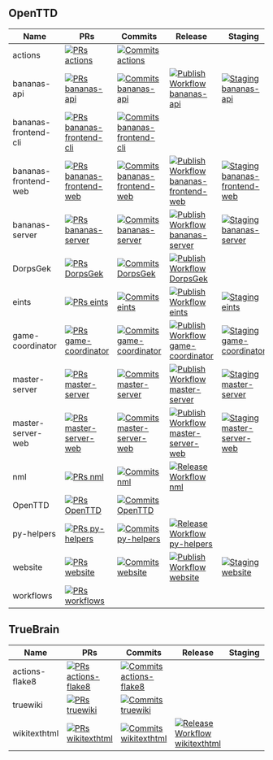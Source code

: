 ## OpenTTD
| Name | PRs | Commits | Release | Staging | Production |
| --- | --- | --- | --- | --- | --- |
| actions| [![PRs actions](https://img.shields.io/github/issues-pr/OpenTTD/actions?label=)](https://github.com/OpenTTD/actions/pulls)| [![Commits actions](https://img.shields.io/github/commits-since/OpenTTD/actions/latest/main?label=)](https://github.com/OpenTTD/actions/commits/main)||||
| bananas-api| [![PRs bananas-api](https://img.shields.io/github/issues-pr/OpenTTD/bananas-api?label=)](https://github.com/OpenTTD/bananas-api/pulls)| [![Commits bananas-api](https://img.shields.io/github/commits-since/OpenTTD/bananas-api/latest/main?label=)](https://github.com/OpenTTD/bananas-api/commits/main)| [![Publish Workflow bananas-api](https://img.shields.io/github/workflow/status/OpenTTD/bananas-api/Publish%20image?label=)](https://github.com/OpenTTD/bananas-api/actions?query=workflow%3A%22Publish%20image%22)| [![Staging bananas-api](https://img.shields.io/github/deployments/OpenTTD/bananas-api/staging?label=)](https://github.com/OpenTTD/bananas-api/deployments)| [![Production bananas-api](https://img.shields.io/github/deployments/OpenTTD/bananas-api/production?label=)](https://github.com/OpenTTD/bananas-api/deployments)|
| bananas-frontend-cli| [![PRs bananas-frontend-cli](https://img.shields.io/github/issues-pr/OpenTTD/bananas-frontend-cli?label=)](https://github.com/OpenTTD/bananas-frontend-cli/pulls)| [![Commits bananas-frontend-cli](https://img.shields.io/github/commits-since/OpenTTD/bananas-frontend-cli/latest/main?label=)](https://github.com/OpenTTD/bananas-frontend-cli/commits/main)||||
| bananas-frontend-web| [![PRs bananas-frontend-web](https://img.shields.io/github/issues-pr/OpenTTD/bananas-frontend-web?label=)](https://github.com/OpenTTD/bananas-frontend-web/pulls)| [![Commits bananas-frontend-web](https://img.shields.io/github/commits-since/OpenTTD/bananas-frontend-web/latest/main?label=)](https://github.com/OpenTTD/bananas-frontend-web/commits/main)| [![Publish Workflow bananas-frontend-web](https://img.shields.io/github/workflow/status/OpenTTD/bananas-frontend-web/Publish%20image?label=)](https://github.com/OpenTTD/bananas-frontend-web/actions?query=workflow%3A%22Publish%20image%22)| [![Staging bananas-frontend-web](https://img.shields.io/github/deployments/OpenTTD/bananas-frontend-web/staging?label=)](https://github.com/OpenTTD/bananas-frontend-web/deployments)| [![Production bananas-frontend-web](https://img.shields.io/github/deployments/OpenTTD/bananas-frontend-web/production?label=)](https://github.com/OpenTTD/bananas-frontend-web/deployments)|
| bananas-server| [![PRs bananas-server](https://img.shields.io/github/issues-pr/OpenTTD/bananas-server?label=)](https://github.com/OpenTTD/bananas-server/pulls)| [![Commits bananas-server](https://img.shields.io/github/commits-since/OpenTTD/bananas-server/latest/main?label=)](https://github.com/OpenTTD/bananas-server/commits/main)| [![Publish Workflow bananas-server](https://img.shields.io/github/workflow/status/OpenTTD/bananas-server/Publish%20image?label=)](https://github.com/OpenTTD/bananas-server/actions?query=workflow%3A%22Publish%20image%22)| [![Staging bananas-server](https://img.shields.io/github/deployments/OpenTTD/bananas-server/staging?label=)](https://github.com/OpenTTD/bananas-server/deployments)| [![Production bananas-server](https://img.shields.io/github/deployments/OpenTTD/bananas-server/production?label=)](https://github.com/OpenTTD/bananas-server/deployments)|
| DorpsGek| [![PRs DorpsGek](https://img.shields.io/github/issues-pr/OpenTTD/DorpsGek?label=)](https://github.com/OpenTTD/DorpsGek/pulls)| [![Commits DorpsGek](https://img.shields.io/github/commits-since/OpenTTD/DorpsGek/latest/main?label=)](https://github.com/OpenTTD/DorpsGek/commits/main)| [![Publish Workflow DorpsGek](https://img.shields.io/github/workflow/status/OpenTTD/DorpsGek/Publish%20image?label=)](https://github.com/OpenTTD/DorpsGek/actions?query=workflow%3A%22Publish%20image%22)|| [![Production DorpsGek](https://img.shields.io/github/deployments/OpenTTD/DorpsGek/production?label=)](https://github.com/OpenTTD/DorpsGek/deployments)|
| eints| [![PRs eints](https://img.shields.io/github/issues-pr/OpenTTD/eints?label=)](https://github.com/OpenTTD/eints/pulls)| [![Commits eints](https://img.shields.io/github/commits-since/OpenTTD/eints/latest/main?label=)](https://github.com/OpenTTD/eints/commits/main)| [![Publish Workflow eints](https://img.shields.io/github/workflow/status/OpenTTD/eints/Publish%20image?label=)](https://github.com/OpenTTD/eints/actions?query=workflow%3A%22Publish%20image%22)| [![Staging eints](https://img.shields.io/github/deployments/OpenTTD/eints/staging?label=)](https://github.com/OpenTTD/eints/deployments)| [![Production eints](https://img.shields.io/github/deployments/OpenTTD/eints/production?label=)](https://github.com/OpenTTD/eints/deployments)|
| game-coordinator| [![PRs game-coordinator](https://img.shields.io/github/issues-pr/OpenTTD/game-coordinator?label=)](https://github.com/OpenTTD/game-coordinator/pulls)| [![Commits game-coordinator](https://img.shields.io/github/commits-since/OpenTTD/game-coordinator/latest/main?label=)](https://github.com/OpenTTD/game-coordinator/commits/main)| [![Publish Workflow game-coordinator](https://img.shields.io/github/workflow/status/OpenTTD/game-coordinator/Publish%20image?label=)](https://github.com/OpenTTD/game-coordinator/actions?query=workflow%3A%22Publish%20image%22)| [![Staging game-coordinator](https://img.shields.io/github/deployments/OpenTTD/game-coordinator/staging?label=)](https://github.com/OpenTTD/game-coordinator/deployments)| [![Production game-coordinator](https://img.shields.io/github/deployments/OpenTTD/game-coordinator/production?label=)](https://github.com/OpenTTD/game-coordinator/deployments)|
| master-server| [![PRs master-server](https://img.shields.io/github/issues-pr/OpenTTD/master-server?label=)](https://github.com/OpenTTD/master-server/pulls)| [![Commits master-server](https://img.shields.io/github/commits-since/OpenTTD/master-server/latest/main?label=)](https://github.com/OpenTTD/master-server/commits/main)| [![Publish Workflow master-server](https://img.shields.io/github/workflow/status/OpenTTD/master-server/Publish%20image?label=)](https://github.com/OpenTTD/master-server/actions?query=workflow%3A%22Publish%20image%22)| [![Staging master-server](https://img.shields.io/github/deployments/OpenTTD/master-server/staging?label=)](https://github.com/OpenTTD/master-server/deployments)| [![Production master-server](https://img.shields.io/github/deployments/OpenTTD/master-server/production?label=)](https://github.com/OpenTTD/master-server/deployments)|
| master-server-web| [![PRs master-server-web](https://img.shields.io/github/issues-pr/OpenTTD/master-server-web?label=)](https://github.com/OpenTTD/master-server-web/pulls)| [![Commits master-server-web](https://img.shields.io/github/commits-since/OpenTTD/master-server-web/latest/main?label=)](https://github.com/OpenTTD/master-server-web/commits/main)| [![Publish Workflow master-server-web](https://img.shields.io/github/workflow/status/OpenTTD/master-server-web/Publish%20image?label=)](https://github.com/OpenTTD/master-server-web/actions?query=workflow%3A%22Publish%20image%22)| [![Staging master-server-web](https://img.shields.io/github/deployments/OpenTTD/master-server-web/staging?label=)](https://github.com/OpenTTD/master-server-web/deployments)| [![Production master-server-web](https://img.shields.io/github/deployments/OpenTTD/master-server-web/production?label=)](https://github.com/OpenTTD/master-server-web/deployments)|
| nml| [![PRs nml](https://img.shields.io/github/issues-pr/OpenTTD/nml?label=)](https://github.com/OpenTTD/nml/pulls)| [![Commits nml](https://img.shields.io/github/commits-since/OpenTTD/nml/latest/master?label=)](https://github.com/OpenTTD/nml/commits/master)| [![Release Workflow nml](https://img.shields.io/github/workflow/status/OpenTTD/nml/Release?label=)](https://github.com/OpenTTD/nml/actions?query=workflow%3A%22Release%22)|||
| OpenTTD| [![PRs OpenTTD](https://img.shields.io/github/issues-pr/OpenTTD/OpenTTD?label=)](https://github.com/OpenTTD/OpenTTD/pulls)| [![Commits OpenTTD](https://img.shields.io/github/commits-since/OpenTTD/OpenTTD/latest/master?label=)](https://github.com/OpenTTD/OpenTTD/commits/master)||||
| py-helpers| [![PRs py-helpers](https://img.shields.io/github/issues-pr/OpenTTD/py-helpers?label=)](https://github.com/OpenTTD/py-helpers/pulls)| [![Commits py-helpers](https://img.shields.io/github/commits-since/OpenTTD/py-helpers/latest/main?label=)](https://github.com/OpenTTD/py-helpers/commits/main)| [![Release Workflow py-helpers](https://img.shields.io/github/workflow/status/OpenTTD/py-helpers/Release?label=)](https://github.com/OpenTTD/py-helpers/actions?query=workflow%3A%22Release%22)|||
| website| [![PRs website](https://img.shields.io/github/issues-pr/OpenTTD/website?label=)](https://github.com/OpenTTD/website/pulls)| [![Commits website](https://img.shields.io/github/commits-since/OpenTTD/website/latest/main?label=)](https://github.com/OpenTTD/website/commits/main)| [![Publish Workflow website](https://img.shields.io/github/workflow/status/OpenTTD/website/Publish%20image?label=)](https://github.com/OpenTTD/website/actions?query=workflow%3A%22Publish%20image%22)| [![Staging website](https://img.shields.io/github/deployments/OpenTTD/website/staging?label=)](https://github.com/OpenTTD/website/deployments)| [![Production website](https://img.shields.io/github/deployments/OpenTTD/website/production?label=)](https://github.com/OpenTTD/website/deployments)|
| workflows| [![PRs workflows](https://img.shields.io/github/issues-pr/OpenTTD/workflows?label=)](https://github.com/OpenTTD/workflows/pulls)|||||
## TrueBrain
| Name | PRs | Commits | Release | Staging | Production |
| --- | --- | --- | --- | --- | --- |
| actions-flake8| [![PRs actions-flake8](https://img.shields.io/github/issues-pr/TrueBrain/actions-flake8?label=)](https://github.com/TrueBrain/actions-flake8/pulls)| [![Commits actions-flake8](https://img.shields.io/github/commits-since/TrueBrain/actions-flake8/latest/main?label=)](https://github.com/TrueBrain/actions-flake8/commits/main)||||
| truewiki| [![PRs truewiki](https://img.shields.io/github/issues-pr/TrueBrain/truewiki?label=)](https://github.com/TrueBrain/truewiki/pulls)| [![Commits truewiki](https://img.shields.io/github/commits-since/TrueBrain/truewiki/latest/main?label=)](https://github.com/TrueBrain/truewiki/commits/main)||||
| wikitexthtml| [![PRs wikitexthtml](https://img.shields.io/github/issues-pr/TrueBrain/wikitexthtml?label=)](https://github.com/TrueBrain/wikitexthtml/pulls)| [![Commits wikitexthtml](https://img.shields.io/github/commits-since/TrueBrain/wikitexthtml/latest/main?label=)](https://github.com/TrueBrain/wikitexthtml/commits/main)| [![Release Workflow wikitexthtml](https://img.shields.io/github/workflow/status/TrueBrain/wikitexthtml/Release?label=)](https://github.com/TrueBrain/wikitexthtml/actions?query=workflow%3A%22Release%22)|||

